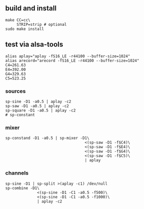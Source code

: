 build and install
-----------------

```shell
make CC=cc\
     STRIP=strip # optional
sudo make install
```

test via alsa-tools
-----------------

```shell
alias aplay="aplay -fS16_LE -r44100 --buffer-size=1024"
alias arecord="arecord -fS16_LE -r44100 --buffer-size=1024"
C4=261.63
E4=392.00
G4=329.63
C5=523.25
```

### sources
```shell
sp-sine -D1 -a0.5 | aplay -c2
sp-saw -D1 -a0.5 | aplay -c2
sp-square -D1 -a0.5 | aplay -c2
# sp-constant
```

### mixer
```shell
sp-constand -D1 -a0.5 | sp-mixer -D1\
                                   <(sp-saw -D1 -f$C4)\
                                   <(sp-saw -D1 -f$E4)\
                                   <(sp-saw -D1 -f$G4)\
                                   <(sp-saw -D1 -f$C5)\
                                   | aplay
```

### channels
```shell
sp-sine -D1 | sp-split >(aplay -c1) /dev/null
sp-combine -D1\
              <(sp-sine -D1 -C1 -a0.5 -f500)\
              <(sp-sine -D1 -C1 -a0.5 -f1000)\
              | aplay -c2
```